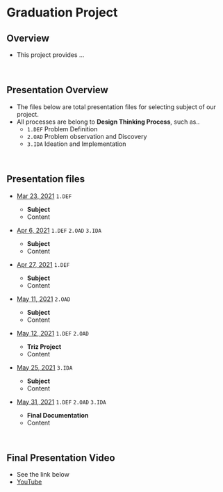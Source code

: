 <br>

# Graduation Project

## Overview
 - This project provides ...

<br>

## Presentation Overview
 - The files below are total presentation files for selecting subject of our project.
 - All processes are belong to **Design Thinking Process**, such as..
   - `1.DEF` Problem Definition
   - `2.OAD` Problem observation and Discovery
   - `3.IDA` Ideation and Implementation

<br>

## Presentation files
 - [Mar 23, 2021](https://github.com/GC210GP/wiki-211/blob/main/presentations/210323_GraduationProject_Team5.pdf) `1.DEF`
   - **Subject**
   - Content

 - [Apr 6, 2021](https://github.com/GC210GP/wiki-211/blob/main/presentations/210406_GraduationProject_Team5.pdf) `1.DEF` `2.OAD` `3.IDA`
   - **Subject**
   - Content

 - [Apr 27, 2021](https://github.com/GC210GP/wiki-211/blob/main/presentations/210427_GraduationProject_Team5.pdf) `1.DEF`
   - **Subject**
   - Content

 - [May 11, 2021](https://github.com/GC210GP/wiki-211/blob/main/presentations/210511_GraduationProject_Team5.pdf) `2.OAD`
   - **Subject**
   - Content

 - [May 12, 2021](https://github.com/GC210GP/wiki-211/blob/main/presentations/210512_GraduationProject_Team5.pdf) `1.DEF` `2.OAD`
   - **Triz Project**
   - Content

 - [May 25, 2021](https://github.com/GC210GP/wiki-211/blob/main/presentations/210525_GraduationProject_Team5.pdf) `3.IDA`
   - **Subject**
   - Content

 - [May 31, 2021](https://github.com/GC210GP/wiki-211/blob/main/presentations/210531_GraduationProject_Team5_final_v3.pdf) `1.DEF` `2.OAD` `3.IDA`
   - **Final Documentation**
   - Content

<br>

## Final Presentation Video
 - See the link below
 - [YouTube](https://www.youtube.com/watch?v=XOqtgyhzIsM)


 <br><br>
